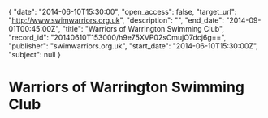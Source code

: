 {
  "date": "2014-06-10T15:30:00", 
  "open_access": false, 
  "target_url": "http://www.swimwarriors.org.uk", 
  "description": "", 
  "end_date": "2014-09-01T00:45:00Z", 
  "title": "Warriors of Warrington Swimming Club", 
  "record_id": "20140610T153000/h9e75XVP02sCmujO7dcj6g==", 
  "publisher": "swimwarriors.org.uk", 
  "start_date": "2014-06-10T15:30:00Z", 
  "subject": null
}

# Warriors of Warrington Swimming Club

